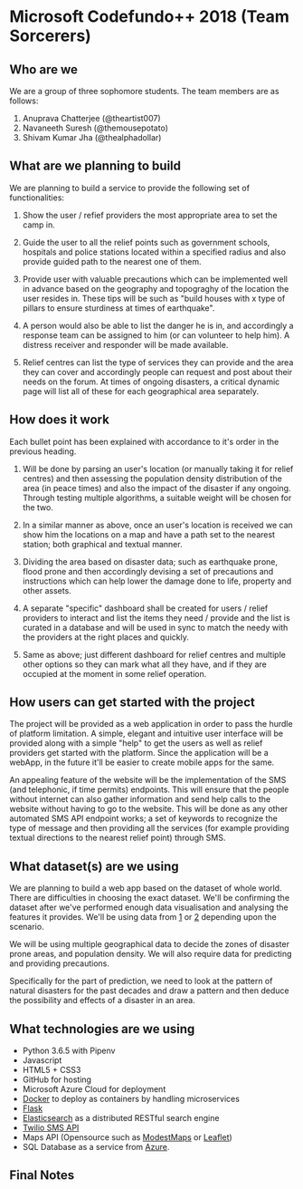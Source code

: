 # Microsoft Codefundo++ 2018 (Team Sorcerers)

## Who are we

We are a group of three sophomore students. The team members are as follows:

1. Anuprava Chatterjee (@theartist007)
2. Navaneeth Suresh (@themousepotato)
3. Shivam Kumar Jha (@thealphadollar)

## What are we planning to build

We are planning to build a service to provide the following set of functionalities:

1. Show the user / refief providers the most appropriate area to set the camp in.

2. Guide the user to all the relief points such as government schools, hospitals and police stations located within a specified radius and also provide guided path to the nearest one of them.

3. Provide user with valuable precautions which can be implemented well in advance based on the geography and topograghy of the location the user resides in. These tips will be such as "build houses with x type of pillars to ensure sturdiness at times of earthquake".

4. A person would also be able to list the danger he is in, and accordingly a response team can be assigned to him (or can volunteer to help him). A distress receiver and responder will be made available.

5. Relief centres can list the type of services they can provide and the area they can cover and accordingly people can request and post about their needs on the forum. At times of ongoing disasters, a critical dynamic page will list all of these for each geographical area separately.

## How does it work

Each bullet point has been explained with accordance to it's order in the previous heading.

1. Will be done by parsing an user's location (or manually taking it for relief centres) and then assessing the population density distribution of the area (in peace times) and also the impact of the disaster if any ongoing. Through testing multiple algorithms, a suitable weight will be chosen for the two.

2. In a similar manner as above, once an user's location is received we can show him the locations on a map and have a path set to the nearest station; both graphical and textual manner.

3. Dividing the area based on disaster data; such as earthquake prone, flood prone and then accordingly devising a set of precautions and instructions which can help lower the damage done to life, property and other assets.

4. A separate "specific" dashboard shall be created for users / relief providers to interact and list the items they need / provide and the list is curated in a database and will be used in sync to match the needy with the providers at the right places and quickly.

5. Same as above; just different dashboard for relief centres and multiple other options so they can mark what all they have, and if they are occupied at the moment in some relief operation.

## How users can get started with the project

The project will be provided as a web application in order to pass the hurdle of platform limitation. A simple, elegant and intuitive user interface will be provided along with a simple "help" to get the users as well as relief providers get started with the platform. Since the application will be a webApp, in the future it'll be easier to create mobile apps for the same.

An appealing feature of the website will be the implementation of the SMS (and telephonic, if time permits) endpoints. This will ensure that the people without internet can also gather information and send help calls to the website without having to go to the website. This will be done as any other automated SMS API endpoint works; a set of keywords to recognize the type of message and then providing all the services (for example providing textual directions to the nearest relief point) through SMS. 

## What dataset(s) are we using

We are planning to build a web app based on the dataset of whole world. There are difficulties in choosing the exact dataset. We'll be confirming the dataset after we've performed enough data visualisation and analysing the features it provides. We'll be using data from [1](http://www.gisresources.com/natural-disasters/) or [2](https://www.emdat.be/) depending upon the scenario.

We will be using multiple geographical data to decide the zones of disaster prone areas, and population density. We will also require data for predicting and providing precautions.

Specifically for the part of prediction, we need to look at the pattern of natural disasters for the past decades and draw a pattern and then deduce the possibility and effects of a disaster in an area.

## What technologies are we using

- Python 3.6.5 with Pipenv
- Javascript
- HTML5 + CSS3
- GitHub for hosting
- Microsoft Azure Cloud for deployment
- [Docker](https://www.docker.com/) to deploy as containers by handling microservices 
- [Flask](http://flask.pocoo.org/)
- [Elasticsearch](https://www.elastic.co/products/elasticsearch) as a distributed RESTful search engine
- [Twilio SMS API](https://www.twilio.com/docs/sms)
- Maps API (Opensource such as [ModestMaps](http://modestmaps.com/) or [Leaflet](https://leafletjs.com/))
- SQL Database as a service from [Azure](https://azure.microsoft.com/en-in/services/sql-database/).

## Final Notes
